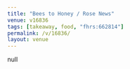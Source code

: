 ```yaml
---
title: "Bees to Honey / Rose News"
venue: v16836
tags: [takeaway, food, "fhrs:662814"]
permalink: /v/16836/
layout: venue
---
```

null